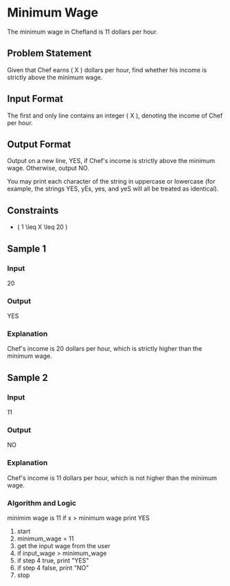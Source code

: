 # Minimum Wage

The minimum wage in Chefland is 11 dollars per hour.

## Problem Statement
Given that Chef earns \( X \) dollars per hour, find whether his income is strictly above the minimum wage.

## Input Format
The first and only line contains an integer \( X \), denoting the income of Chef per hour.

## Output Format
Output on a new line, YES, if Chef's income is strictly above the minimum wage. Otherwise, output NO.

You may print each character of the string in uppercase or lowercase (for example, the strings YES, yEs, yes, and yeS will all be treated as identical).

## Constraints
- \( 1 \leq X \leq 20 \)

## Sample 1
### Input
20
### Output
YES
### Explanation
Chef's income is 20 dollars per hour, which is strictly higher than the minimum wage.

## Sample 2
### Input
11
### Output
NO
### Explanation
Chef's income is 11 dollars per hour, which is not higher than the minimum wage.

### Algorithm and Logic

minimim wage is 11
if x > minimum wage print YES


1. start
2. minimum_wage = 11
3. get the input wage from the user
4. if input_wage > minimum_wage
5. if step 4 true, print "YES"
6. if step 4 false, print "NO"
7. stop